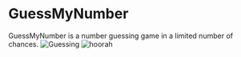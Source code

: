 # GuessMyNumber
GuessMyNumber is a number guessing game in a limited number of chances.
![Guessing](https://user-images.githubusercontent.com/64363998/181712942-1f4f8e50-4583-499f-a443-a84b08973888.jpg)
![hoorah](https://user-images.githubusercontent.com/64363998/181713227-f0334a5b-3531-42b9-9683-aea61e19a8cb.jpg)
